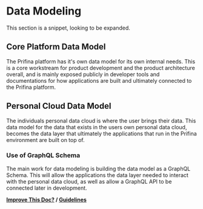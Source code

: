 # Data Modeling  

This section is a snippet, looking to be expanded. 

## Core Platform Data Model
  
The Prifina platform has it's own data model for its own internal needs. This is a core workstream for product 
development and the product architecture overall, and is mainly exposed publicly in developer tools and documentations 
for how applications are built and ultimately connected to the Prifina platform. 

## Personal Cloud Data Model

The individuals personal data cloud is where the user brings their data. This data model for the data that exists in the 
users own personal data cloud, becomes the data layer that ultimately the applications that run in the Prifina environment
are built on top of. 

### Use of GraphQL Schema

The main work for data modeling is building the data model as a GraphQL Schema. This will allow the applications the data
layer needed to interact with the personal data cloud, as well as allow a GraphQL API to be connected later in development. 

**[Improve This Doc?](https://github.com/prifina-admin/internal-docs/edit/master/data-modeling/) / [Guidelines](http://internal.prifina.com/contribute/)**

